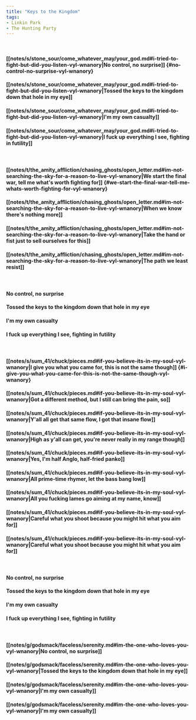 ```yaml
---
title: "Keys to the Kingdom"
tags:
- Linkin Park
- The Hunting Party
---
```

&nbsp;
#### [[notes/s/stone_sour/come_whatever_may/your_god.md#i-tried-to-fight-but-did-you-listen-vyl-wnanory|No control, no surprise]] {#no-control-no-surprise-vyl-wnanory}
#### [[notes/s/stone_sour/come_whatever_may/your_god.md#i-tried-to-fight-but-did-you-listen-vyl-wnanory|Tossed the keys to the kingdom down that hole in my eye]]
#### [[notes/s/stone_sour/come_whatever_may/your_god.md#i-tried-to-fight-but-did-you-listen-vyl-wnanory|I'm my own casualty]]
#### [[notes/s/stone_sour/come_whatever_may/your_god.md#i-tried-to-fight-but-did-you-listen-vyl-wnanory|I fuck up everything I see, fighting in futility]]
&nbsp;
#### [[notes/t/the_amity_affliction/chasing_ghosts/open_letter.md#im-not-searching-the-sky-for-a-reason-to-live-vyl-wnanory|We start the final war, tell me what's worth fighting for]] {#we-start-the-final-war-tell-me-whats-worth-fighting-for-vyl-wnanory}
#### [[notes/t/the_amity_affliction/chasing_ghosts/open_letter.md#im-not-searching-the-sky-for-a-reason-to-live-vyl-wnanory|When we know there's nothing more]]
#### [[notes/t/the_amity_affliction/chasing_ghosts/open_letter.md#im-not-searching-the-sky-for-a-reason-to-live-vyl-wnanory|Take the hand or fist just to sell ourselves for this]]
#### [[notes/t/the_amity_affliction/chasing_ghosts/open_letter.md#im-not-searching-the-sky-for-a-reason-to-live-vyl-wnanory|The path we least resist]]
&nbsp;
#### No control, no surprise
#### Tossed the keys to the kingdom down that hole in my eye
#### I'm my own casualty
#### I fuck up everything I see, fighting in futility
&nbsp;
#### [[notes/s/sum_41/chuck/pieces.md#if-you-believe-its-in-my-soul-vyl-wnanory|I give you what you came for, this is not the same though]] {#i-give-you-what-you-came-for-this-is-not-the-same-though-vyl-wnanory}
#### [[notes/s/sum_41/chuck/pieces.md#if-you-believe-its-in-my-soul-vyl-wnanory|Got a different method, but I still can bring the pain, so]]
#### [[notes/s/sum_41/chuck/pieces.md#if-you-believe-its-in-my-soul-vyl-wnanory|Y'all all get that same flow, I got that insane flow]]
#### [[notes/s/sum_41/chuck/pieces.md#if-you-believe-its-in-my-soul-vyl-wnanory|High as y'all can get, you're never really in my range though]]
#### [[notes/s/sum_41/chuck/pieces.md#if-you-believe-its-in-my-soul-vyl-wnanory|Yes, I'm half Anglo, half-fried panko]]
#### [[notes/s/sum_41/chuck/pieces.md#if-you-believe-its-in-my-soul-vyl-wnanory|All prime-time rhymer, let the bass bang low]]
#### [[notes/s/sum_41/chuck/pieces.md#if-you-believe-its-in-my-soul-vyl-wnanory|All you fucking lames go aiming at my name, know]]
#### [[notes/s/sum_41/chuck/pieces.md#if-you-believe-its-in-my-soul-vyl-wnanory|Careful what you shoot because you might hit what you aim for]]
#### [[notes/s/sum_41/chuck/pieces.md#if-you-believe-its-in-my-soul-vyl-wnanory|Careful what you shoot because you might hit what you aim for]]
&nbsp;
#### No control, no surprise
#### Tossed the keys to the kingdom down that hole in my eye
#### I'm my own casualty
#### I fuck up everything I see, fighting in futility
&nbsp;
#### [[notes/g/godsmack/faceless/serenity.md#im-the-one-who-loves-you-vyl-wnanory|No control, no surprise]]
#### [[notes/g/godsmack/faceless/serenity.md#im-the-one-who-loves-you-vyl-wnanory|Tossed the keys to the kingdom down that hole in my eye]]
#### [[notes/g/godsmack/faceless/serenity.md#im-the-one-who-loves-you-vyl-wnanory|I'm my own casualty]]
#### [[notes/g/godsmack/faceless/serenity.md#im-the-one-who-loves-you-vyl-wnanory|I'm my own casualty]]
